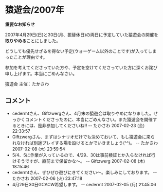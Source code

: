 # 猿遊会/2007年

**重要なお知らせ**

2007年4月29日(日)と30日(月、振替休日)の両日に予定していた猿遊会の開催を**取りやめる**ことにしました。

どうしても優先せざるを得ない予定(ウォーゲーム以外のことです)が入ってしまったことが理由です。

参加を考えてくださっていた方や、予定を空けてくださっていた方に深くお詫び申し上げます。本当にごめんなさい。

猿遊会  主催：たかさわ

## コメント

-   cedermtさん、Giftzwergさん、4月末の猿遊会は取りやめになりました。せっかくコメントくださったのに、本当にごめんなさい。また猿遊会を開催するときには、是非参加してくださいね!! --  たかさわ  2007-02-23 (金) 22:33:57
-   Giftzwergさん、まずはシナリオだけでも決めておいて、もし猿遊会に来られなければ別途プレイする場を設けるとかでいきましょう(^^)。 --  たかさわ  2007-02-08 (木) 23:59:54
-   5/4、5に作業が入っているので、4/29、30は事前検証とか入らなければ行けそうですが、直前まで保留かな～。 -- Giftzwerg  2007-02-08 (木) 18:15:46
-   cedermtさん、ぜひぜひ遊びにきてください～。楽しみにしております。 --  たかさわ  2007-02-06 (火) 23:47:18
-   4月29日30日GCACW希望します。 -- cedermt  2007-02-05 (月) 21:45:06
